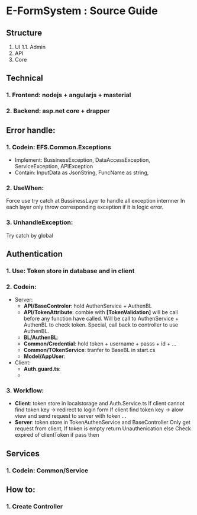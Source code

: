 # E-FormSystem : Source Guide
## Structure
1. UI
    1.1. Admin 
2. API
3. Core

## Technical
### 1. Frontend: nodejs + angularjs + masterial
### 2. Backend: asp.net core + drapper

## Error handle:
### 1. Codein: EFS.Common.Exceptions
- Implement: BussinessException, DataAccessException, ServiceException, APIException
- Contain: 
    InputData as JsonString, 
    FuncName as string,
### 2. UseWhen: 
Force use try catch at BussinessLayer to handle all exception internner
In each layer only throw corresponding exception if it is logic error.
### 3. UnhandleException:
Try catch by global

## Authentication
### 1. Use: Token store in database and in client

### 2. Codein: 
* Server: 
    * **API/BaseControler**: hold AuthenService + AuthenBL
    * **API/TokenAttribute**: combie with **[TokenValidation]** will be call before any function have called. Will be call to AuthenService + AuthenBL to check token. Special, call back to controller to use AuthenBL.
    * **BL/AuthenBL**: 
    * **Common/Credential**: hold token + username + passs + id + ...
    * **Common/TOkenService**: tranfer to BaseBL in start.cs
    * **Model/AppUser**:
* Client: 
    * **Auth.guard.ts**:
    * 

### 3. Workflow:
* **Client**: token store in localstorage and Auth.Service.ts
If client cannot find token key -> redirect to login form
If client find token key -> alow view and send request to server with token
    ...
* **Server**: token store in TokenAuthenService and BaseController
Only get request from client, 
If token is empty return Unauthenication
else Check expired of clientToken
if pass then 

## Services
### 1. Codein: Common/Service

## How to:
### 1. Create Controller
